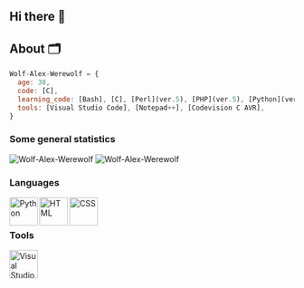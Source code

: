 ## Hi there 👋

## About 🗂️

```javascript
Wolf-Alex-Werewolf = {
  age: 38,
  code: [C],
  learning_code: [Bash], [C], [Perl](ver.5), [PHP](ver.5), [Python](ver.2,ver.3), [HTML], [CSS], [MySQL](ver.5),
  tools: [Visual Studio Code], [Notepad++], [Codevision C AVR],
}
```

### Some general statistics
![Wolf-Alex-Werewolf](https://github-readme-stats.vercel.app/api?username=Wolf-Alex-Werewolf\&show_icons=true\&show=reviews,discussions_started,discussions_answered,prs_merged,prs_merged_percentage=true&rank_icon=github&theme=merko)
![Wolf-Alex-Werewolf](https://github-readme-stats.vercel.app/api/top-langs/?username=Wolf-Alex-Werewolf\&layout=donut&theme=merko)


### Languages

<a href="https://en.wikipedia.org/wiki/Python_(programming_language)"><img title="Python" align="left" height="50" src="https://upload.wikimedia.org/wikipedia/commons/c/c3/Python-logo-notext.svg"></a>
<a href="https://en.wikipedia.org/wiki/HTML"><img title="HTML" align="left" height="50" src="https://upload.wikimedia.org/wikipedia/commons/6/61/HTML5_logo_and_wordmark.svg"></a>
<a href="https://en.wikipedia.org/wiki/CSS"><img title="CSS" align="left" height="50" src="https://upload.wikimedia.org/wikipedia/commons/d/d5/CSS3_logo_and_wordmark.svg"></a>


<br />
<br />

### Tools

<a href="https://en.wikipedia.org/wiki/Microsoft_Visual_Studio_Code"><img title="Visual Studio Code" align="left" height="50" src="https://upload.wikimedia.org/wikipedia/commons/thumb/2/2d/Visual_Studio_Code_1.18_icon.svg/32px-Visual_Studio_Code_1.18_icon.svg.png"></a>
